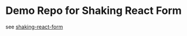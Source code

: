 # Demo Repo for Shaking React Form
see [shaking-react-form](https://github.com/ShakingMap/shaking-react-form)